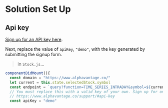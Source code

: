 # Solution Set Up

## Api key

[Sign up for an API key here](https://www.alphavantage.co/support/#api-key).

Next, replace the value of `apiKey`, `"demo"`, with the key generated by submitting the signup form.

>in `Stock.js`...

```js
componentDidMount(){
  const domain = "https://www.alphavantage.co/"
  let current = this.state.selectedStock.symbol
  const endpoint = `query?function=TIME_SERIES_INTRADAY&symbol=${current}&interval=1min&apikey=`
  // You must replace this with a valid key of your own. Sign up for one at:
  // https://www.alphavantage.co/support/#api-key
  const apiKey = "demo"
```
